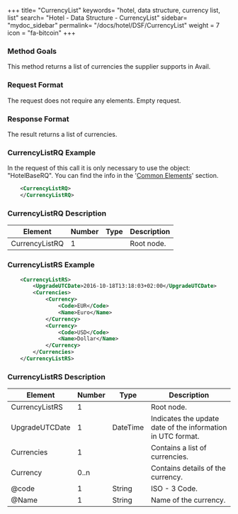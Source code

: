 +++
title= "CurrencyList"
keywords= "hotel, data structure, currency list, list"
search= "Hotel - Data Structure - CurrencyList"
sidebar= "mydoc_sidebar"
permalink= "/docs/hotel/DSF/CurrencyList"
weight = 7
icon = "fa-bitcoin"
+++



### Method Goals


This method returns a list of currencies the supplier supports in Avail.



### Request Format


The request does not require any elements. Empty request.



### Response Format


The result returns a list of currencies.


### CurrencyListRQ Example

In the request of this call it is only necessary to use the object: "HotelBaseRQ". You can find the info in the '[Common Elements](/connectiontypessellers/hotelpullsellers/methods/messages/common-elements/)' section.

~~~xml
    <CurrencyListRQ>
    </CurrencyListRQ>
~~~


### CurrencyListRQ Description



| **Element**			| **Number**	| **Type**	| **Description**			|
| ----------------------------- | ------------- | ------------- | ------------------------------------- |
| CurrencyListRQ			| 1          	|		| Root node.				|




### CurrencyListRS Example


~~~xml
    <CurrencyListRS>
        <UpgradeUTCDate>2016-10-18T13:18:03+02:00</UpgradeUTCDate>
        <Currencies>
            <Currency>
                <Code>EUR</Code>
                <Name>Euro</Name>
            </Currency>
            <Currency>
                <Code>USD</Code>
                <Name>Dollar</Name>
            </Currency>
        </Currencies>
    </CurrencyListRS>
~~~


### CurrencyListRS Description



| **Element**			| **Number**	| **Type**	| **Description**			|
| ----------------------------- | ------------- | ------------- | ------------------------------------- |
| CurrencyListRS		| 1          	|		| Root node.       			|
| UpgradeUTCDate		| 1       	|	DateTime	| Indicates the update date of the information in UTC format.	|
| Currencies 			| 1           	|		| Contains a list of currencies.	|
| Currency   			| 0..n       	|		| Contains details of the currency.	|
| @code 			| 1    		| String	| ISO - 3 Code.    				|
| @Name 			| 1    		| String	| Name of the currency.			|



